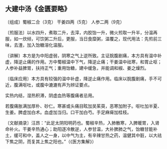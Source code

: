 ## 大建中汤《金匮要略》

〔组成〕蜀椒二合（3克） 干姜四两（5克） 人参二两（9克）

〔煎服法〕以水四升，煮取二升，去滓，内胶饴一升，微火煎取一升半，分温再服，如一炊倾，可饮粥二升后，更服，当日食糜粥，温覆之，现代用法：先煎前三味，去渣，加入饴糖溶化温服。

〔讲解〕本方是为中阳虚弱，阴寒之气上逆所致。主证脘腹剧痛，本方具有温中补虚，降逆止痛的作用。方中蜀椒温中下气，降逆止痛；干姜温中祛寒，和胃止呕；人参补益脾胃，扶持正气；重用饴糖，建中缓急，并能调和椒、姜之燥烈。

〔临床应用〕本方具有较强的温中补虚，降逆止痛作用。临床以脘腹剧痛，手不可近，腹满呕吐，或腹中漉漉有声为辨证要点。

实热内结，湿热积滞，阴虚血热等腹痛者忌用。

若腹痛胀满加厚朴、砂仁。寒甚或头痛目眩加吴茱萸，恶寒加附子。呕吐加半夏、生姜。脾虚加白术。血虚加当归。口干加白芍。手足麻痺加桂枝。

〔文献摘录〕汪昂：“此足太阴阳明药也。蜀椒辛热，入肺散寒，入脾暖胃，入肾命补火。干姜辛热通心；助阳逐冷散逆，人参甘温，大补脾肺之气，饴糖甘能补土，缓可和中，盖人之一身，以中气为主，有辛辣甘热之药，温健其中脏，以大祛下焦之阴，而复其上焦之阳也。”（《医方集解》）

